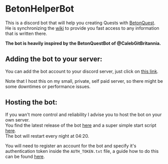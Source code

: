 # BetonHelperBot

This is a discord bot that will help you creating Quests with [BetonQuest](https://github.com/Co0sh/BetonQuest).  
He is synchronizing the  [wiki](https://github.com/Co0sh/BetonQuest/wiki) to provide you fast access to any information that is written there.

**The bot is heavily inspired by the BetonQuestBot of @CalebGitBritannia.**


## Adding the bot to your server:

You can add the bot account to your discord server, just click on [this link](https://discordapp.com/oauth2/authorize?client_id=494162764403572748&scope=bot&permissions=216064).

Note that I host this on my small, private, self paid server, so there might be some downtimes or performance issues.

## Hosting the bot:

If you wan't more control and reliability I advise you to host the bot on your own server.  
You find the latest release of the bot [here]() and a super simple start script [here]().  
The bot will restart every night at 04:20.

You will need to register an account for the bot and specify it's authentication token inside the `AUTH_TOKEN.txt` file, a guide how to do this can be found [here](https://github.com/reactiflux/discord-irc/wiki/Creating-a-discord-bot-&-getting-a-token).